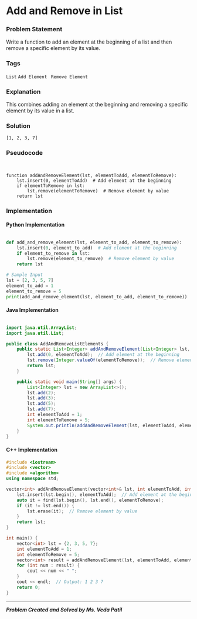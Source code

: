 # Add and Remove in List

### Problem Statement

Write a function to add an element at the beginning of a list and then remove a specific element by its value.

### Tags

```List```  ```Add Element```  ``` Remove Element```  


### Explanation

This combines adding an element at the beginning and removing a specific element by its value in a list.
### Solution
```
[1, 2, 3, 7]
```
### Pseudocode

```text

  
function addAndRemoveElement(lst, elementToAdd, elementToRemove):
    lst.insert(0, elementToAdd)  # Add element at the beginning
    if elementToRemove in lst:
        lst.remove(elementToRemove)  # Remove element by value
    return lst

```

### Implementation

#### Python Implementation
```python

def add_and_remove_element(lst, element_to_add, element_to_remove):
    lst.insert(0, element_to_add)  # Add element at the beginning
    if element_to_remove in lst:
        lst.remove(element_to_remove)  # Remove element by value
    return lst

# Sample Input
lst = [2, 3, 5, 7]
element_to_add = 1
element_to_remove = 5
print(add_and_remove_element(lst, element_to_add, element_to_remove))  # Output: [1, 2, 3, 7]

```
#### Java Implementation
```java

import java.util.ArrayList;
import java.util.List;

public class AddAndRemoveListElements {
    public static List<Integer> addAndRemoveElement(List<Integer> lst, int elementToAdd, int elementToRemove) {
        lst.add(0, elementToAdd);  // Add element at the beginning
        lst.remove(Integer.valueOf(elementToRemove));  // Remove element by value
        return lst;
    }

    public static void main(String[] args) {
        List<Integer> lst = new ArrayList<>();
        lst.add(2);
        lst.add(3);
        lst.add(5);
        lst.add(7);
        int elementToAdd = 1;
        int elementToRemove = 5;
        System.out.println(addAndRemoveElement(lst, elementToAdd, elementToRemove));  // Output: [1, 2, 3, 7]
    }
}

```
#### C++ Implementation
```cpp
#include <iostream>
#include <vector>
#include <algorithm>
using namespace std;

vector<int> addAndRemoveElement(vector<int>& lst, int elementToAdd, int elementToRemove) {
    lst.insert(lst.begin(), elementToAdd);  // Add element at the beginning
    auto it = find(lst.begin(), lst.end(), elementToRemove);
    if (it != lst.end()) {
        lst.erase(it);  // Remove element by value
    }
    return lst;
}

int main() {
    vector<int> lst = {2, 3, 5, 7};
    int elementToAdd = 1;
    int elementToRemove = 5;
    vector<int> result = addAndRemoveElement(lst, elementToAdd, elementToRemove);
    for (int num : result) {
        cout << num << " ";
    }
    cout << endl;  // Output: 1 2 3 7
    return 0;
}

```
***
***Problem Created and Solved by Ms. Veda Patil***
